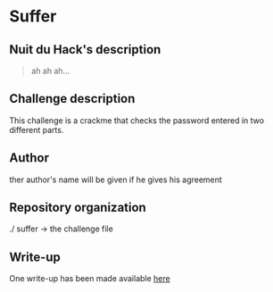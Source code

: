# Suffer

## Nuit du Hack's description

> ah ah ah...

## Challenge description
This challenge is a crackme that checks the password entered in two different parts.

## Author 
ther author's name will be given if he gives his agreement

## Repository organization
./
  suffer -> the challenge file
  
## Write-up
One write-up has been made available [here](http://blog.zodfinder.rocks/post/Suffer)
  
  

